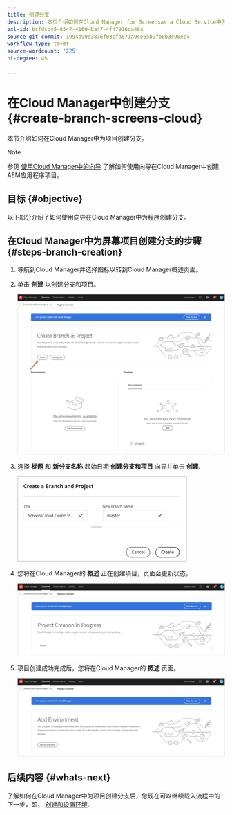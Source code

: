 ```yaml
---
title: 创建分支
description: 本页介绍如何在Cloud Manager for Screensas a Cloud Service中创建分支。
exl-id: bcfdcb45-8547-4160-ba47-4f47916ca48a
source-git-commit: 1994b90e3876f03efa571a9ce65b9fb8b3c90ec4
workflow-type: tm+mt
source-wordcount: '225'
ht-degree: 4%

---
```


# 在Cloud Manager中创建分支 {#create-branch-screens-cloud}

本节介绍如何在Cloud Manager中为项目创建分支。

>[!NOTE]
>参见 [使用Cloud Manager中的向导](https://experienceleague.adobe.com/docs/experience-manager-cloud-service/onboarding/getting-access/create-application-project/using-the-wizard.html?lang=en) 了解如何使用向导在Cloud Manager中创建AEM应用程序项目。

## 目标 {#objective}

以下部分介绍了如何使用向导在Cloud Manager中为程序创建分支。

## 在Cloud Manager中为屏幕项目创建分支的步骤 {#steps-branch-creation}

1. 导航到Cloud Manager并选择图标以转到Cloud Manager概述页面。

1. 单击 **创建** 以创建分支和项目。

   ![图像](/help/screens-cloud/assets/onboarding/create-branch1.png)

1. 选择 **标题** 和 **新分支名称** 起始日期 **创建分支和项目** 向导并单击 **创建**.

   ![图像](/help/screens-cloud/assets/onboarding/create-branch2.png)

1. 您将在Cloud Manager的 **概述** 正在创建项目，页面会更新状态。

   ![图像](/help/screens-cloud/assets/onboarding/create-branch3.png)

1. 项目创建成功完成后，您将在Cloud Manager的 **概述** 页面。

   ![图像](/help/screens-cloud/assets/onboarding/create-branch4.png)

## 后续内容 {#whats-next}

了解如何在Cloud Manager中为项目创建分支后，您现在可以继续载入流程中的下一步，即， [创建和设置环境](/help/screens-cloud/onboarding-screens-cloud/creating-an-environment.md).
